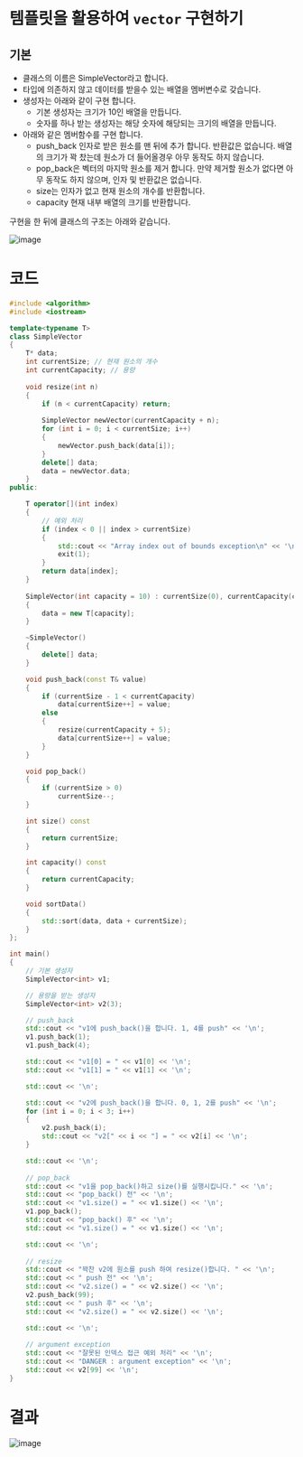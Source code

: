 # 템플릿을 활용하여 `vector` 구현하기

## 기본

- 클래스의 이름은 SimpleVector라고 합니다.
- 타입에 의존하지 않고 데이터를 받을수 있는 배열을 멤버변수로 갖습니다.
- 생성자는 아래와 같이 구현 합니다.
    - 기본 생성자는 크기가 10인 배열을 만듭니다.
    - 숫자를 하나 받는 생성자는 해당 숫자에 해당되는 크기의 배열을 만듭니다.
- 아래와 같은 멤버함수를 구현 합니다.
    - push_back  인자로 받은 원소를  맨 뒤에 추가 합니다. 반환값은 없습니다. 배열의 크기가 꽉 찼는데 원소가 더 들어올경우 아무 동작도 하지 않습니다.
    - pop_back은 벡터의 마지막 원소를 제거 합니다. 만약 제거할 원소가 없다면 아무 동작도 하지 않으며, 인자 및 반환값은 없습니다.
    - size는 인자가 없고 현재 원소의 개수를 반환합니다.
    - capacity 현재 내부 배열의 크기를 반환합니다.

구현을 한 뒤에 클래스의 구조는 아래와 같습니다.

![image](https://github.com/user-attachments/assets/96b06463-d4bb-4872-9779-f688f32edaef)


# 코드

```cpp
#include <algorithm>
#include <iostream>

template<typename T>
class SimpleVector
{
    T* data;
    int currentSize; // 현재 원소의 개수
    int currentCapacity; // 용량
    
    void resize(int n)
    {
        if (n < currentCapacity) return;
        
        SimpleVector newVector(currentCapacity + n);
        for (int i = 0; i < currentSize; i++)
        {
            newVector.push_back(data[i]);
        }
        delete[] data;
        data = newVector.data;
    }
public:

    T operator[](int index)
    {
        // 예외 처리
        if (index < 0 || index > currentSize)
        {
            std::cout << "Array index out of bounds exception\n" << '\n';
            exit(1);
        }
        return data[index];
    }
    
    SimpleVector(int capacity = 10) : currentSize(0), currentCapacity(capacity)
    {
        data = new T[capacity];
    }

    ~SimpleVector()
    {
        delete[] data;
    }

    void push_back(const T& value)
    {
        if (currentSize - 1 < currentCapacity)
            data[currentSize++] = value;
        else
        {
            resize(currentCapacity + 5);
            data[currentSize++] = value;
        }
    }

    void pop_back()
    {
        if (currentSize > 0)
            currentSize--;
    }

    int size() const
    {
        return currentSize;
    }

    int capacity() const
    {
        return currentCapacity;
    }

    void sortData()
    {
        std::sort(data, data + currentSize);
    }
};

int main()
{
    // 기본 생성자
    SimpleVector<int> v1;

    // 용량을 받는 생성자
    SimpleVector<int> v2(3);

    // push_back
    std::cout << "v1에 push_back()을 합니다. 1, 4를 push" << '\n';
    v1.push_back(1);
    v1.push_back(4);

    std::cout << "v1[0] = " << v1[0] << '\n';
    std::cout << "v1[1] = " << v1[1] << '\n';

    std::cout << '\n';

    std::cout << "v2에 push_back()을 합니다. 0, 1, 2를 push" << '\n';
    for (int i = 0; i < 3; i++)
    {
        v2.push_back(i);
        std::cout << "v2[" << i << "] = " << v2[i] << '\n';
    }

    std::cout << '\n';
    
    // pop_back
    std::cout << "v1을 pop_back()하고 size()를 실행시킵니다." << '\n';
    std::cout << "pop_back() 전" << '\n';
    std::cout << "v1.size() = " << v1.size() << '\n';
    v1.pop_back();
    std::cout << "pop_back() 후" << '\n';
    std::cout << "v1.size() = " << v1.size() << '\n';

    std::cout << '\n';
    
    // resize
    std::cout << "꽉찬 v2에 원소를 push 하여 resize()합니다. " << '\n';
    std::cout << " push 전" << '\n';
    std::cout << "v2.size() = " << v2.size() << '\n';
    v2.push_back(99);
    std::cout << " push 후" << '\n';
    std::cout << "v2.size() = " << v2.size() << '\n';

    std::cout << '\n';
    
    // argument exception
    std::cout << "잘못된 인덱스 접근 예외 처리" << '\n';
    std::cout << "DANGER : argument exception" << '\n';
    std::cout << v2[99] << '\n';
}

```

# 결과

![image](https://github.com/user-attachments/assets/707be9e3-5d00-4338-bbc1-fffe5130acac)
